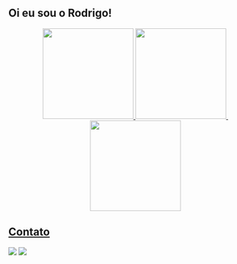 ## Oi eu sou o Rodrigo!
<div align="center">
  <a href="https://github.com/rodrigocsdev">
  <img height="180em" src="https://github-readme-stats.vercel.app/api?username=rodrigocsdev&show_icons=true&theme=dark#gh-dark-mode-only&include_all_commits=true&count_private=true)"/>
  <img height="180em" src="https://github-readme-stats.vercel.app/api/top-langs/?username=rodrigocsdev&layout=donut"/>
  <img src"[![Top Langs](https://github-readme-stats.vercel.app/api/top-langs/?username=anuraghazra&layout=donut-vertical)](https://github.com/anuraghazra/github-readme-stats)"/>
  <img height="180em" src="https://github.com/rodrigocsdev/github-readme-stats)"/>
</div>


  ## Contato

<div>   
<a href="mailto:carvalhosantos.rodrigo@gmail.com"><img src="https://img.shields.io/badge/-Gmail-%23333?style=for-the-badge&logo=gmail&logoColor=white" target="_blank"></a>
<a href="https://www.linkedin.com/in/rodrigo-cs/" target="_blank"><img src="https://img.shields.io/badge/-LinkedIn-%230077B5?style=for-the-badge&logo=linkedin&logoColor=white" target="_blank"></a>
<a href="https://github.com/rodrigocsdev/rodrigocsdev/blob/output/github-contribution-grid-snake.svg"><a/>
</div>